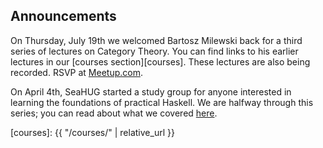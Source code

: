 ## Announcements

On Thursday, July 19th we welcomed Bartosz Milewski back for a
third series of lectures on Category Theory. You can find links to his earlier lectures in our [courses section][courses]. These lectures are also being recorded. RSVP at [Meetup.com][category-theory].

On April 4th, SeaHUG started a study group for anyone interested
in learning the foundations of practical Haskell. We are halfway through this series; you can read about what
we covered [here][april-minutes].

[april-minutes]: http://seattlehaskell.org/learners
[category-theory]: https://www.meetup.com/SEAHUG
[courses]: {{ "/courses/" | relative_url }}
